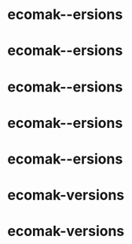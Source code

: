 # ecomak--ersions
# ecomak--ersions
# ecomak--ersions
# ecomak--ersions
# ecomak--ersions
# ecomak-versions
# ecomak-versions
